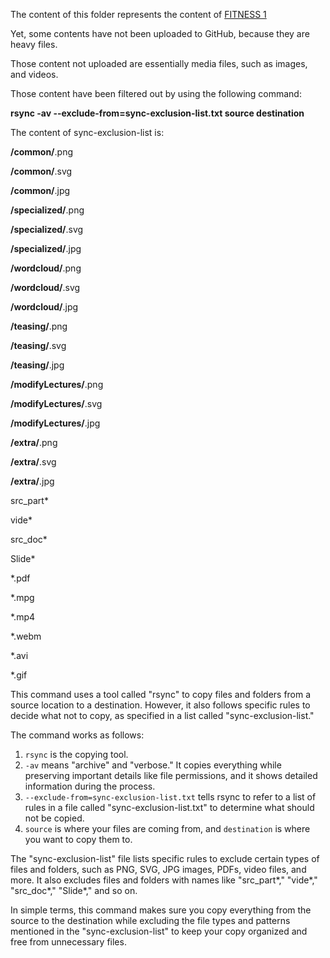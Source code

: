The content of this folder represents the content of <a target="_blank" href="https://fitness.agroparistech.fr/fitness/lectures/" >FITNESS 1
</a>

Yet, some contents have not been uploaded to GitHub, because they are heavy files.

Those content not uploaded are essentially media files, such as images, and videos.

Those content have been filtered out by using the following command: 

**rsync -av --exclude-from=sync-exclusion-list.txt source destination** 



The content of sync-exclusion-list is: 

**/common/**.png

**/common/**.svg

**/common/**.jpg

**/specialized/**.png

**/specialized/**.svg

**/specialized/**.jpg

**/wordcloud/**.png

**/wordcloud/**.svg

**/wordcloud/**.jpg

**/teasing/**.png

**/teasing/**.svg

**/teasing/**.jpg

**/modifyLectures/**.png

**/modifyLectures/**.svg

**/modifyLectures/**.jpg

**/extra/**.png

**/extra/**.svg

**/extra/**.jpg

src_part*

vide*

src_doc*

Slide*

*.pdf

*.mpg

*.mp4

*.webm

*.avi

*.gif





This command uses a tool called "rsync" to copy files and folders from a source location to a destination. However, it also follows specific rules to decide what not to copy, as specified in a list called "sync-exclusion-list."

The command works as follows:

1. `rsync` is the copying tool.
2. `-av` means "archive" and "verbose." It copies everything while preserving important details like file permissions, and it shows detailed information during the process.
3. `--exclude-from=sync-exclusion-list.txt` tells rsync to refer to a list of rules in a file called "sync-exclusion-list.txt" to determine what should not be copied.
4. `source` is where your files are coming from, and `destination` is where you want to copy them to.

The "sync-exclusion-list" file lists specific rules to exclude certain types of files and folders, such as PNG, SVG, JPG images, PDFs, video files, and more. It also excludes files and folders with names like "src_part*," "vide*," "src_doc*," "Slide*," and so on.

In simple terms, this command makes sure you copy everything from the source to the destination while excluding the file types and patterns mentioned in the "sync-exclusion-list" to keep your copy organized and free from unnecessary files.
